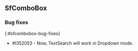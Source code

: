 ## SfComboBox

### Bug fixes
{:#sfcombobox-bug-fixes}

* \#I352053 - Now, TextSearch will work in Dropdown mode.
